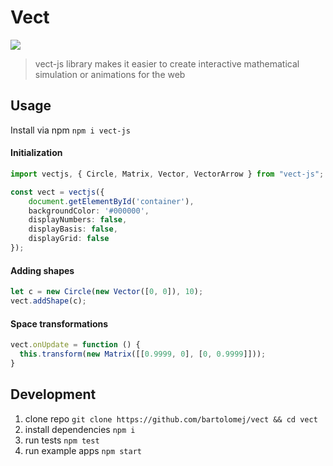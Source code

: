# Vect

![](https://img.shields.io/npm/v/vect-js)

> vect-js library makes it easier to create interactive
> mathematical simulation or animations for the web

## Usage

Install via npm `npm i vect-js`

#### Initialization
```typescript
import vectjs, { Circle, Matrix, Vector, VectorArrow } from "vect-js";

const vect = vectjs({
    document.getElementById('container'),
    backgroundColor: '#000000',
    displayNumbers: false,
    displayBasis: false,
    displayGrid: false
});
```

#### Adding shapes
```typescript
let c = new Circle(new Vector([0, 0]), 10);
vect.addShape(c);
```

#### Space transformations
```typescript
vect.onUpdate = function () {
  this.transform(new Matrix([[0.9999, 0], [0, 0.9999]]));
}
```
## Development

1. clone repo `git clone https://github.com/bartolomej/vect && cd vect`
2. install dependencies `npm i`
3. run tests `npm test`
4. run example apps `npm start`